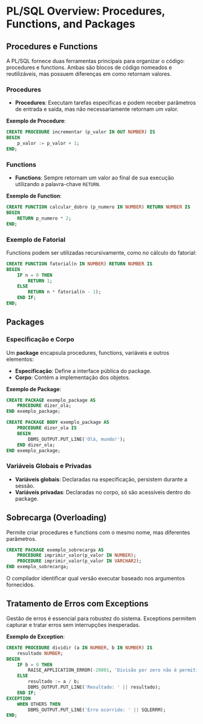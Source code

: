 # PL/SQL Overview: Procedures, Functions, and Packages

## Procedures e Functions

A PL/SQL fornece duas ferramentas principais para organizar o código: procedures e functions. Ambas são blocos de código nomeados e reutilizáveis, mas possuem diferenças em como retornam valores.

### Procedures

- **Procedures**: Executam tarefas específicas e podem receber parâmetros de entrada e saída, mas não necessariamente retornam um valor.
  
**Exemplo de Procedure**:

```sql
CREATE PROCEDURE incrementar (p_valor IN OUT NUMBER) IS
BEGIN
    p_valor := p_valor + 1;
END;
```

### Functions

- **Functions**: Sempre retornam um valor ao final de sua execução utilizando a palavra-chave `RETURN`.

**Exemplo de Function**:

```sql
CREATE FUNCTION calcular_dobro (p_numero IN NUMBER) RETURN NUMBER IS
BEGIN
    RETURN p_numero * 2;
END;
```

### Exemplo de Fatorial

Functions podem ser utilizadas recursivamente, como no cálculo do fatorial:

```sql
CREATE FUNCTION fatorial(n IN NUMBER) RETURN NUMBER IS
BEGIN
    IF n = 0 THEN
        RETURN 1;
    ELSE
        RETURN n * fatorial(n - 1);
    END IF;
END;
```

## Packages

### Especificação e Corpo

Um **package** encapsula procedures, functions, variáveis e outros elementos:

- **Especificação**: Define a interface pública do package.
- **Corpo**: Contém a implementação dos objetos.

**Exemplo de Package**:

```sql
CREATE PACKAGE exemplo_package AS
    PROCEDURE dizer_ola;
END exemplo_package;

CREATE PACKAGE BODY exemplo_package AS
    PROCEDURE dizer_ola IS
    BEGIN
        DBMS_OUTPUT.PUT_LINE('Olá, mundo!');
    END dizer_ola;
END exemplo_package;
```

### Variáveis Globais e Privadas

- **Variáveis globais**: Declaradas na especificação, persistem durante a sessão.
- **Variáveis privadas**: Declaradas no corpo, só são acessíveis dentro do package.

## Sobrecarga (Overloading)

Permite criar procedures e functions com o mesmo nome, mas diferentes parâmetros.

```sql
CREATE PACKAGE exemplo_sobrecarga AS
    PROCEDURE imprimir_valor(p_valor IN NUMBER);
    PROCEDURE imprimir_valor(p_valor IN VARCHAR2);
END exemplo_sobrecarga;
```

O compilador identificar qual versão executar baseado nos argumentos fornecidos.

## Tratamento de Erros com Exceptions

Gestão de erros é essencial para robustez do sistema. Exceptions permitem capturar e tratar erros sem interrupções inesperadas.

**Exemplo de Exception**:

```sql
CREATE PROCEDURE dividir (a IN NUMBER, b IN NUMBER) IS
    resultado NUMBER;
BEGIN
    IF b = 0 THEN
        RAISE_APPLICATION_ERROR(-20001, 'Divisão por zero não é permitida.');
    ELSE
        resultado := a / b;
        DBMS_OUTPUT.PUT_LINE('Resultado: ' || resultado);
    END IF;
EXCEPTION
    WHEN OTHERS THEN
        DBMS_OUTPUT.PUT_LINE('Erro ocorrido: ' || SQLERRM);
END;
```